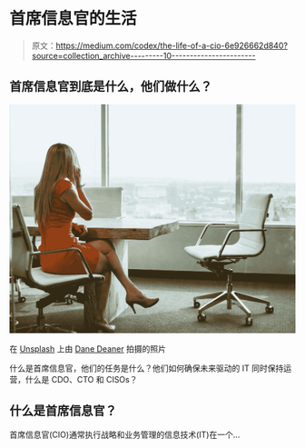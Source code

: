 # 首席信息官的生活

> 原文：<https://medium.com/codex/the-life-of-a-cio-6e926662d840?source=collection_archive---------10----------------------->

## 首席信息官到底是什么，他们做什么？

![](img/6b9a29aebb6444dc50cbeb2dbd686a55.png)

在 [Unsplash](https://unsplash.com/s/photos/business-woman?utm_source=unsplash&utm_medium=referral&utm_content=creditCopyText) 上由 [Dane Deaner](https://unsplash.com/@danedeaner?utm_source=unsplash&utm_medium=referral&utm_content=creditCopyText) 拍摄的照片

什么是首席信息官，他们的任务是什么？他们如何确保未来驱动的 IT 同时保持运营，什么是 CDO、CTO 和 CISOs？

## 什么是首席信息官？

首席信息官(CIO)通常执行战略和业务管理的信息技术(IT)在一个…
